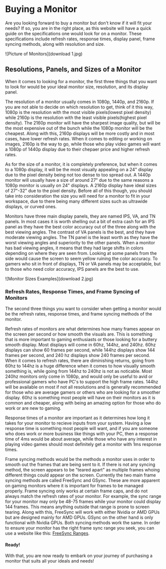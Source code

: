 
# Buying a Monitor

Are you looking forward to buy a monitor but don't know if it will fit your needs? If so, you are in the right place, as this website will have a quick guide on the specifications one would look for on a monitor. These specifications include refresh rates, response times, display panel, frame syncing methods, along with resolution and size. 

![Picture of Monitors](download 1.jpg)

## Resolutions, Panels, and Sizes of a Monitor

When it comes to looking for a monitor, the first three things that you want to look for would be your ideal monitor size, resolution, and its display panel. 

The resolution of a monitor usually comes in 1080p, 1440p, and 2160p. If you are not able to decide on which resolution to get, think of it this way, 1080p is the resolution with the most visible pixels(lowest pixel density) while 2160p is the resolution with the least visible pixels(highest pixel density). The 2160p monitor will have the sharpest image quality, but will be the most expensive out of the bunch while the 1080p monitor will be the cheapest. Along with this, 2160p displays will be more costly and in most cases, have lower refresh rates. When it comes to editing or working on images, 2160p is the way to go, while those who play video games will want a 1080p of 1440p display due to their chepaer price and higher refresh rates. 

As for the size of a monitor, it is completely preference, but when it comes to a 1080p display, it will be the most visually appealing on a 24" display due to the pixel density being not too dense to too spread out. A 1440p monitor will usually have a size of around 27" due to the same reasons a 1080p monitor is usually on 24" displays. A 2160p display have ideal sizes of 27"-32" due to the pixel density. Before all of this though, you should take into consideration the size you will need for a monitor to fit in your workspace, due to there being many different sizes such as ultrawide displays, or curved ones. 

Monitors have three main display panels, they are named IPS, VA, and TN panels. In most cases it is worth shelling out a bit of extra cash for an IPS panel as they have the best color accuracy out of the three along with the best viewing angles. The contrast of VA panels is the best, and they have moderate viewing angles. The TN panel is the least worth as they have the worst viewing angles and superiority to the other panels. When a monitor has bad viewing angles, it means that they had large shifts in colors depending on where they are seen from. Looking at some panels from the side would cause the screen to seem yellow ruining the color accuracy. To gamers who sit in front of displays, TN or VA panels may be acceptable, but to those who need color accuracy, IPS panels are the best to use. 

![Monitor Sizes Examples](download 2.jpg)

### Refresh Rates, Response Times, and Frame Syncing of Monitors

The second three things you want to consider when getting a monitor would be the refresh rates, response times, and frame syncing methods of the monitor.

Refresh rates of monitors are what determines how many frames appear on the screen per second or how smooth the visuals are. This is something that is more important to gaming enthusiasts or those looking for a buttery smooth display. Most displays will come in 60hz, 144hz, and 240hz. 60hz displays can show 60 frames per second, while 144hz displays show 144 frames per second, and 240 hz displays show 240 frames per second. When it comes to refresh rates, there are diminishing returns, going from 60hz to 144hz is a huge difference when it comes to how visually smooth something is, while going from 144hz to 240hz is not as noticable. Most 240hz monitors only come in 1080p, and would only be useful to avid or professional gamers who have PC's to support the high frame rates. 144hz will be available on most if not all resolutions and is generally recommended for those who are average gamers or others who are looking for a smoother display. 60hz is something most people will have on their monitors as it is common and cheaper, along with being an amazing option for those who do work or are new to gaming.

Response times of a monitor are important as it determines how long it takes for your monitor to recieve inputs from your system. Having a low response time is something most people will want, and if you are someone who does work or more business like things with your PC, then a response time of 4ms would be about average, while those who have any interest in playing video games should most definitely get a monitor with 1ms response times.

Frame syncing methods would be the methods a monitor uses in order to smooth out the frames that are being sent to it. If there is not any syncing method, the screen appears to be "teared apart" as multiple frames whoing different things could appear on the screen. Currently the two main frame syncing methods are called FreeSync and GSync. These are more apparent on gaming monitors where it is important for frames to be managed properly. Frame syncing only works at certain frame caps, and do not always match the refresh rates of your monitor. For example, the sync range for your monitor may only be 48-75 frames while your monitor could display 144 frames. This means anything outside that range is prone to screen tearing. Along with this, FreeSync will work with either Nvidia or AMD GPUs but are designed mainly for AMD GPUs. GSync on the other hand is only functional with Nvidia GPUs. Both syncing methods work the same. In order to ensure your monitor has the right frame sync range you seek, you can use a website like this: [FreeSync Ranges](https://www.amd.com/en/products/freesync-monitors).

#### Ready!

With that, you are now ready to embark on your journey of purchasing a monitor that suits all your ideals and needs!
